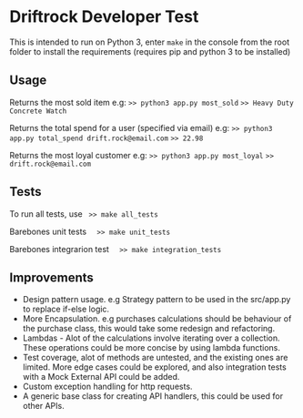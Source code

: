 Driftrock Developer Test
========================

This is intended to run on Python 3, enter ``` make ``` in the console from the root folder to install the requirements (requires pip and python 3 to be installed)


## Usage
Returns the most sold item e.g:
``` >> python3 app.py most_sold ```
``` >> Heavy Duty Concrete Watch ```


Returns the total spend for a user (specified via email) e.g:
``` >> python3 app.py total_spend drift.rock@email.com ```
``` >> 22.98 ```

Returns the most loyal customer e.g:
``` >> python3 app.py most_loyal ```
``` >> drift.rock@email.com ```


## Tests

To run all tests, use  ```  >> make all_tests ```

Barebones unit tests ```  >> make unit_tests```

Barebones integrarion test ```  >> make integration_tests```

## Improvements
- Design pattern usage. e.g Strategy pattern to be used in the src/app.py to replace if-else logic. 
- More Encapsulation. e.g purchases calculations should be behaviour of the purchase class, this would take some redesign and refactoring.
- Lambdas - Alot of the calculations involve iterating over a collection. These operations could be more concise by using lambda functions.
- Test coverage, alot of methods are untested, and the existing ones are limited. More edge cases could be explored, and also integration tests with a Mock External API could be added.
- Custom exception handling for http requests.
- A generic base class for creating API handlers, this could be used for other APIs.

